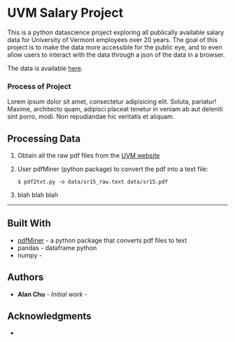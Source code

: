 # UVM Salary Project

This is a python datascience project exploring all publically available salary data for University of Vermont employees over 20 years.  The goal of this project is to make the data more accessible for the public eye, and to even allow users to interact with the data through a json of the data in a browser. 

The data is available <a href="https://www.uvm.edu/~oir/?Page=base_pay.html&SM=submenu_fac_staff.html">here</a>.


### Process of Project
Lorem ipsum dolor sit amet, consectetur adipisicing elit. Soluta, pariatur! Maxime, architecto quam, adipisci placeat tenetur in veniam ab aut deleniti sint porro, modi. Non repudiandae hic veritatis et aliquam.

## Processing Data

1. Obtain all the raw pdf files from the <a href="https://www.uvm.edu/~oir/?Page=base_pay.html&SM=submenu_fac_staff.html">UVM website</a>

2. User pdfMiner (python package) to convert the pdf into a text file:

    ```
    $ pdf2txt.py -o data/sr15_raw.text data/sr15.pdf 
    ```

3. blah blah blah



<hr>

## Built With

* <a href="http://euske.github.io/pdfminer/index.html">pdfMiner</a> - a python package that converts pdf files to text
* pandas - dataframe python
* numpy - 


## Authors

* **Alan Chu** - *Initial work* - 

## Acknowledgments

* 

